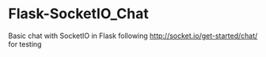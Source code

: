 # Flask-SocketIO_Chat
Basic chat with SocketIO in Flask following http://socket.io/get-started/chat/ for testing
